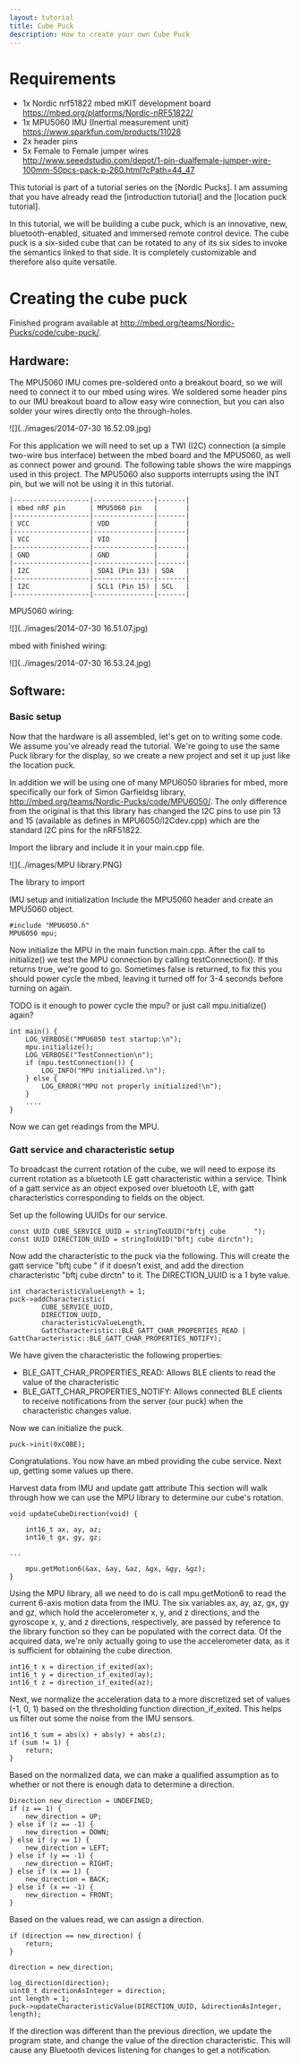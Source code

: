 ```yaml
---
layout: tutorial
title: Cube Puck
description: How to create your own Cube Puck
---
```


# Requirements
- 1x Nordic nrf51822 mbed mKIT development board https://mbed.org/platforms/Nordic-nRF51822/
- 1x MPU5060 IMU (Inertial measurement unit) https://www.sparkfun.com/products/11028
- 2x header pins
- 5x Female to Female jumper wires http://www.seeedstudio.com/depot/1-pin-dualfemale-jumper-wire-100mm-50pcs-pack-p-260.html?cPath=44_47

This tutorial is part of a tutorial series on the [Nordic Pucks].
I am assuming that you have already read the [introduction tutorial] and the [location puck tutorial].

In this tutorial, we will be building a cube puck, which is an innovative, new, bluetooth-enabled, situated and immersed remote control device.
The cube puck is a six-sided cube that can be rotated to any of its six sides to invoke the semantics linked to that side.
It is completely customizable and therefore also quite versatile.


# Creating the cube puck
Finished program available at http://mbed.org/teams/Nordic-Pucks/code/cube-puck/.

## Hardware:
The MPU5060 IMU comes pre-soldered onto a breakout board, so we will need to connect it to our mbed using wires.
We soldered some header pins to our IMU breakout board to allow easy wire connection, but you can also solder your wires directly onto the through-holes.

![](../images/2014-07-30 16.52.09.jpg)

For this application we will need to set up a TWI (I2C) connection (a simple two-wire bus interface) between the mbed board and the MPU5060, as well as connect power and ground.
The following table shows the wire mappings used in this project.
The MPU5060 also supports interrupts using the INT pin, but we will not be using it in this tutorial.

    |-------------------|---------------|-------|
    | mbed nRF pin      | MPU5060 pin   |       |
    |-------------------|---------------|-------|
    | VCC               | VDD           |       |
    |-------------------|---------------|-------|
    | VCC               | VIO           |       |
    |-------------------|---------------|-------|
    | GND               | GND           |       |
    |-------------------|---------------|-------|
    | I2C               | SDA1 (Pin 13) | SDA   |
    |-------------------|---------------|-------|
    | I2C               | SCL1 (Pin 15) | SCL   |
    |-------------------|---------------|-------|

MPU5060 wiring:

![](../images/2014-07-30 16.51.07.jpg)

mbed with finished wiring:

![](../images/2014-07-30 16.53.24.jpg)

## Software:
### Basic setup
Now that the hardware is all assembled, let's get on to writing some code.
We assume you've already read the <LINK Location Puck> tutorial.
We're going to use the same Puck library for the display, so we create a new project and set it up just like the location puck.

In addition we will be using one of many MPU6050 libraries for mbed, more specifically our fork of Simon Garfieldsg library, http://mbed.org/teams/Nordic-Pucks/code/MPU6050/.
The only difference from the original is that this library has changed the I2C pins to use pin 13 and 15 (available as defines in MPU6050/I2Cdev.cpp) which are the standard I2C pins for the nRF51822.

Import the library and include it in your main.cpp file.

![](../images/MPU library.PNG)

The library to import

IMU setup and initialization
Include the MPU5060 header and create an MPU5060 object.

    #include "MPU6050.h"
    MPU6050 mpu;

Now initialize the MPU in the main function main.cpp.
After the call to initialize() we test the MPU connection by calling testConnection().
If this returns true, we're good to go.
Sometimes false is returned, to fix this you should power cycle the mbed, leaving it turned off for 3-4 seconds before turning on again.

TODO is it enough to power cycle the mpu? or just call mpu.initialize() again?

    int main() {
        LOG_VERBOSE("MPU6050 test startup:\n");
        mpu.initialize();
        LOG_VERBOSE("TestConnection\n");
        if (mpu.testConnection()) {
            LOG_INFO("MPU initialized.\n");
        } else {
            LOG_ERROR("MPU not properly initialized!\n");
        }
        ....
    }

Now we can get readings from the MPU.

### Gatt service and characteristic setup
To broadcast the current rotation of the cube, we will need to expose its current rotation as a bluetooth LE gatt characteristic within a service.
Think of a gatt service as an object exposed over bluetooth LE, with gatt characteristics corresponding to fields on the object.

Set up the following UUIDs for our service.

    const UUID CUBE_SERVICE_UUID = stringToUUID("bftj cube       ");
    const UUID DIRECTION_UUID = stringToUUID("bftj cube dirctn");

Now add the characteristic to the puck via the following.
This will create the gatt service "bftj cube       " if it doesn't exist, and add the direction characteristic "bftj cube dirctn" to it. The DIRECTION_UUID is a 1 byte value.

    int characteristicValueLength = 1;
    puck->addCharacteristic(
            CUBE_SERVICE_UUID,
            DIRECTION_UUID,
            characteristicValueLength,
            GattCharacteristic::BLE_GATT_CHAR_PROPERTIES_READ | GattCharacteristic::BLE_GATT_CHAR_PROPERTIES_NOTIFY);

We have given the characteristic the following properties:

- BLE_GATT_CHAR_PROPERTIES_READ: Allows BLE clients to read the value of the characteristic
- BLE_GATT_CHAR_PROPERTIES_NOTIFY: Allows connected BLE clients to receive notifications from the server (our puck) when the characteristic changes value.

Now we can initialize the puck.

    puck->init(0xC0BE);

Congratulations. You now have an mbed providing the cube service. Next up, getting some values up there.

Harvest data from IMU and update gatt attribute
This section will walk through how we can use the MPU library to determine our cube's rotation.

    void updateCubeDirection(void) {

        int16_t ax, ay, az;
        int16_t gx, gy, gz;

    ...

        mpu.getMotion6(&ax, &ay, &az, &gx, &gy, &gz);
    }

Using the MPU library, all we need to do is call mpu.getMotion6 to read the current 6-axis motion data from the IMU.
The six variables ax, ay, az, gx, gy and gz, which hold the accelerometer x, y, and z directions, and the gyroscope x, y, and z directions, respectively, are passed by reference to the library function so they can be populated with the correct data.
Of the acquired data, we're only actually going to use the accelerometer data, as it is sufficient for obtaining the cube direction.

    int16_t x = direction_if_exited(ax);
    int16_t y = direction_if_exited(ay);
    int16_t z = direction_if_exited(az);

Next, we normalize the acceleration data to a more discretized set of values (-1, 0, 1) based on the thresholding function direction_if_exited.
This helps us filter out some the noise from the IMU sensors.

    int16_t sum = abs(x) + abs(y) + abs(z);
    if (sum != 1) {
        return;
    }

Based on the normalized data, we can make a qualified assumption as to whether or not there is enough data to determine a direction.

    Direction new_direction = UNDEFINED;
    if (z == 1) {
        new_direction = UP;
    } else if (z == -1) {
        new_direction = DOWN;
    } else if (y == 1) {
        new_direction = LEFT;
    } else if (y == -1) {
        new_direction = RIGHT;
    } else if (x == 1) {
        new_direction = BACK;
    } else if (x == -1) {
        new_direction = FRONT;
    }

Based on the values read, we can assign a direction.

    if (direction == new_direction) {
        return;
    }

    direction = new_direction;

    log_direction(direction);
    uint8_t directionAsInteger = direction;
    int length = 1;
    puck->updateCharacteristicValue(DIRECTION_UUID, &directionAsInteger, length);

If the direction was different than the previous direction, we update the program state, and change the value of the direction characteristic.
This will cause any Bluetooth devices listening for changes to get a notification.
